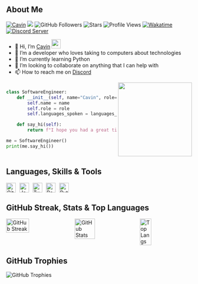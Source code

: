 <!-- Killercavin@CalaTech -->

## About Me

[![Cavin](https://img.shields.io/badge/Cavin-<COLOR>.svg)](https://shields.io/)
![](https://badges.frapsoft.com/os/v1/open-source.svg?v=102)
![GitHub Followers](https://img.shields.io/github/followers/Killercavin?label=Follow&style=social&style=plastic)
![Stars](https://img.shields.io/github/stars/Killercavin?affiliations=OWNER%2CCOLLABORATOR&style=social&style=plastic&color=gold)
![Profile Views](https://komarev.com/ghpvc/?username=Killercavin&color=green&style=plastic)
[![Wakatime](https://wakatime.com/badge/user/0a629113-4a07-4f00-baa2-ec03ce250a02.svg?style=plastic)](https://wakatime.com/@0a629113-4a07-4f00-baa2-ec03ce250a02)
[![Discord Server](https://img.shields.io/discord/950481728068263976?color=blueviolet&logo=Discord&style=plastic)](https://discord.gg/GnrKuFSaUC)
- 👋 Hi, I’m [Cavin](https://cavinlarry.vercel.app) <img src="https://emojis.slackmojis.com/emojis/images/1588315024/8823/hyperkitty.gif?1588315024" width="25"></h3>
- 👀 I’m a developer who loves taking to computers about technologies
- 🌱 I’m currently learning Python
- 💞️ I’m looking to collaborate on anything that I can help with
- 📫 How to reach me on [Discord](https://discordapp.com/users/Killercavin)

<div style="display: flex; flex-direction: row-reverse; align-items:center; justify-conten: center;">

<img align="right" src="https://media.giphy.com/media/M9gbBd9nbDrOTu1Mqx/giphy.gif" width="200">

```py
class SoftwareEngineer:
    def __init__(self, name="Cavin", role="Software Developer", languages_spoken=None):
        self.name = name
        self.role = role
        self.languages_spoken = languages_spoken if languages_spoken else ["en", "sw"]

    def say_hi(self):
        return f"I hope you had a great time. Thanks for stopping by."

me = SoftwareEngineer()
print(me.say_hi())
```

</div>

## Languages, Skills & Tools
<div style="display: flex;">
  <img alt="Git" width="26px" src="https://cdn.jsdelivr.net/gh/devicons/devicon/icons/git/git-original.svg" style="padding-right:10px;" />
  <img alt="JavaScript" width="26px" src="https://cdn.jsdelivr.net/gh/devicons/devicon/icons/javascript/javascript-original.svg" style="padding-right:10px;" />
  <img alt="TypeScript" width="26px" src="https://cdn.jsdelivr.net/gh/devicons/devicon/icons/typescript/typescript-plain.svg" style="padding-right:10px;" />
  <img alt="React" width="26px" src="https://cdn.jsdelivr.net/gh/devicons/devicon/icons/react/react-original.svg" style="padding-right:10px;" />
  <img alt="Python" width="26px" src="https://cdn.jsdelivr.net/gh/devicons/devicon/icons/python/python-original.svg" style="padding-right:10px;" />
</div>
 
## GitHub Streak, Stats & Top Languages
<div style="display: flex;">
  <img src="https://github-readme-streak-stats.herokuapp.com/?user=Killercavin&theme=outrun" alt="GitHub Streak" style="width: 35%; height: auto; padding-right:10px;">
  <img src="https://github-readme-stats.vercel.app/api?username=Killercavin&show_icons=true&theme=algolia" alt="GitHub Stats" style="width: 33%; height: auto; padding-right:10px;">
  <img src="https://github-readme-stats.vercel.app/api/top-langs/?username=Killercavin&theme=yeblu&limit=15&layout=compact" alt="Top Langs" style="width: 25%; height: auto; padding-right:10px;"/>
</div>
 
## GitHub Trophies
![GitHub Trophies](https://github-profile-trophy.vercel.app/?username=Killercavin&row=1&column=10)

<!-- End -->
